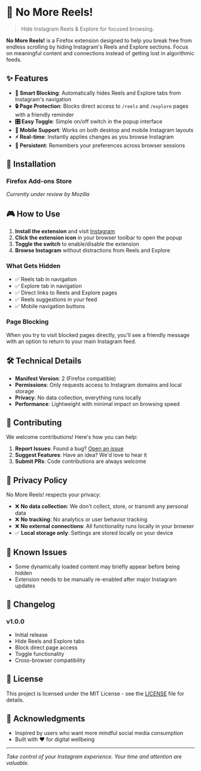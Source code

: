 # 🚫 No More Reels!

> Hide Instagram Reels & Explore for focused browsing.

**No More Reels!** is a Firefox extension designed to help you break free from endless scrolling by hiding Instagram's Reels and Explore sections. Focus on meaningful content and connections instead of getting lost in algorithmic feeds.

## ✨ Features

- **🎯 Smart Blocking**: Automatically hides Reels and Explore tabs from Instagram's navigation
- **🔒 Page Protection**: Blocks direct access to `/reels` and `/explore` pages with a friendly reminder
- **🎛️ Easy Toggle**: Simple on/off switch in the popup interface
- **📱 Mobile Support**: Works on both desktop and mobile Instagram layouts
- **⚡ Real-time**: Instantly applies changes as you browse Instagram
- **🔄 Persistent**: Remembers your preferences across browser sessions

## 🚀 Installation

### Firefox Add-ons Store
*Currently under review by Mozilla*

## 🎮 How to Use

1. **Install the extension** and visit [Instagram](https://instagram.com)
2. **Click the extension icon** in your browser toolbar to open the popup
3. **Toggle the switch** to enable/disable the extension
4. **Browse Instagram** without distractions from Reels and Explore

### What Gets Hidden

- ✅ Reels tab in navigation
- ✅ Explore tab in navigation  
- ✅ Direct links to Reels and Explore pages
- ✅ Reels suggestions in your feed
- ✅ Mobile navigation buttons

### Page Blocking

When you try to visit blocked pages directly, you'll see a friendly message with an option to return to your main Instagram feed.

## 🛠️ Technical Details

- **Manifest Version**: 2 (Firefox compatible)
- **Permissions**: Only requests access to Instagram domains and local storage
- **Privacy**: No data collection, everything runs locally
- **Performance**: Lightweight with minimal impact on browsing speed

## 🤝 Contributing

We welcome contributions! Here's how you can help:

1. **Report Issues**: Found a bug? [Open an issue](../../issues)
2. **Suggest Features**: Have an idea? We'd love to hear it
3. **Submit PRs**: Code contributions are always welcome

## 📝 Privacy Policy

No More Reels! respects your privacy:

- ❌ **No data collection**: We don't collect, store, or transmit any personal data
- ❌ **No tracking**: No analytics or user behavior tracking
- ❌ **No external connections**: All functionality runs locally in your browser
- ✅ **Local storage only**: Settings are stored locally on your device

## 🐛 Known Issues

- Some dynamically loaded content may briefly appear before being hidden
- Extension needs to be manually re-enabled after major Instagram updates

## 📜 Changelog

### v1.0.0
- Initial release
- Hide Reels and Explore tabs
- Block direct page access
- Toggle functionality
- Cross-browser compatibility

## 📄 License

This project is licensed under the MIT License - see the [LICENSE](LICENSE) file for details.

## 🙏 Acknowledgments

- Inspired by users who want more mindful social media consumption
- Built with ❤️ for digital wellbeing

---

*Take control of your Instagram experience. Your time and attention are valuable.*
